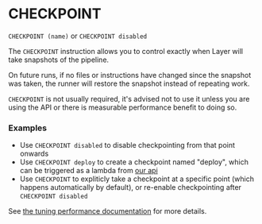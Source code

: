 # CHECKPOINT 

`CHECKPOINT (name)` or `CHECKPOINT disabled`

The `CHECKPOINT` instruction allows you to control exactly when Layer will take snapshots of the pipeline.

On future runs, if no files or instructions have changed since the snapshot was taken, the runner will restore the snapshot instead of repeating work.

`CHECKPOINT` is not usually required, it's advised not to use it unless you are using the API or there is measurable performance benefit to doing so.

### Examples

- Use `CHECKPOINT disabled` to disable checkpointing from that point onwards
- Use `CHECKPOINT deploy` to create a checkpoint named "deploy", which can be triggered as a lambda from [our api](/docs/api#create-a-ci-job-for-a-given-repository)
- Use `CHECKPOINT` to expliticly take a checkpoint at a specific point (which happens automatically by default), or re-enable checkpointing after `CHECKPOINT disabled`

See [the tuning performance documentation](/docs/tuning-performance) for more details.
